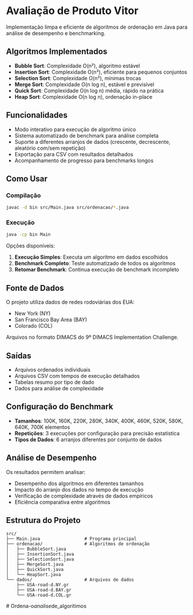 # Avaliação de Produto Vitor

Implementação limpa e eficiente de algoritmos de ordenação em Java para análise de desempenho e benchmarking.

## Algoritmos Implementados

- **Bubble Sort**: Complexidade O(n²), algoritmo estável
- **Insertion Sort**: Complexidade O(n²), eficiente para pequenos conjuntos
- **Selection Sort**: Complexidade O(n²), mínimas trocas
- **Merge Sort**: Complexidade O(n log n), estável e previsível
- **Quick Sort**: Complexidade O(n log n) média, rápido na prática
- **Heap Sort**: Complexidade O(n log n), ordenação in-place

## Funcionalidades

- Modo interativo para execução de algoritmo único
- Sistema automatizado de benchmark para análise completa
- Suporte a diferentes arranjos de dados (crescente, decrescente, aleatório com/sem repetição)
- Exportação para CSV com resultados detalhados
- Acompanhamento de progresso para benchmarks longos

## Como Usar

### Compilação
```bash
javac -d bin src/Main.java src/ordenacao/*.java
```

### Execução
```bash
java -cp bin Main
```

Opções disponíveis:
1. **Execução Simples**: Executa um algoritmo em dados escolhidos
2. **Benchmark Completo**: Teste automatizado de todos os algoritmos
3. **Retomar Benchmark**: Continua execução de benchmark incompleto

## Fonte de Dados

O projeto utiliza dados de redes rodoviárias dos EUA:
- New York (NY)
- San Francisco Bay Area (BAY) 
- Colorado (COL)

Arquivos no formato DIMACS do 9º DIMACS Implementation Challenge.

## Saídas

- Arquivos ordenados individuais
- Arquivos CSV com tempos de execução detalhados
- Tabelas resumo por tipo de dado
- Dados para análise de complexidade

## Configuração do Benchmark

- **Tamanhos**: 100K, 160K, 220K, 280K, 340K, 400K, 460K, 520K, 580K, 640K, 700K elementos
- **Repetições**: 3 execuções por configuração para precisão estatística
- **Tipos de Dados**: 6 arranjos diferentes por conjunto de dados

## Análise de Desempenho

Os resultados permitem analisar:
- Desempenho dos algoritmos em diferentes tamanhos
- Impacto do arranjo dos dados no tempo de execução
- Verificação de complexidade através de dados empíricos
- Eficiência comparativa entre algoritmos

## Estrutura do Projeto

```
src/
├── Main.java                 # Programa principal
├── ordenacao/                # Algoritmos de ordenação
│   ├── BubbleSort.java
│   ├── InsertionSort.java
│   ├── SelectionSort.java
│   ├── MergeSort.java
│   ├── QuickSort.java
│   └── HeapSort.java
└── dados/                    # Arquivos de dados
    ├── USA-road-d.NY.gr
    ├── USA-road-d.BAY.gr
    └── USA-road-d.COL.gr
```
#   O r d e n a - o _ a n a l i s e _ d e _ a l g o r i t i m o s 
 
 

